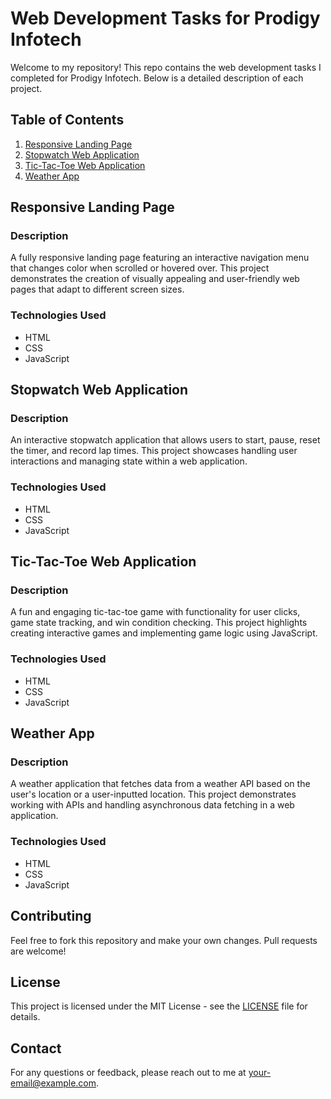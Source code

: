 # Web Development Tasks for Prodigy Infotech

Welcome to my repository! This repo contains the web development tasks I completed for Prodigy Infotech. Below is a detailed description of each project.

## Table of Contents

1. [Responsive Landing Page](#responsive-landing-page)
2. [Stopwatch Web Application](#stopwatch-web-application)
3. [Tic-Tac-Toe Web Application](#tic-tac-toe-web-application)
4. [Weather App](#weather-app)

## Responsive Landing Page

### Description
A fully responsive landing page featuring an interactive navigation menu that changes color when scrolled or hovered over. This project demonstrates the creation of visually appealing and user-friendly web pages that adapt to different screen sizes.

### Technologies Used
- HTML
- CSS
- JavaScript

## Stopwatch Web Application

### Description
An interactive stopwatch application that allows users to start, pause, reset the timer, and record lap times. This project showcases handling user interactions and managing state within a web application.

### Technologies Used
- HTML
- CSS
- JavaScript

## Tic-Tac-Toe Web Application

### Description
A fun and engaging tic-tac-toe game with functionality for user clicks, game state tracking, and win condition checking. This project highlights creating interactive games and implementing game logic using JavaScript.

### Technologies Used
- HTML
- CSS
- JavaScript

## Weather App

### Description
A weather application that fetches data from a weather API based on the user's location or a user-inputted location. This project demonstrates working with APIs and handling asynchronous data fetching in a web application.

### Technologies Used
- HTML
- CSS
- JavaScript

## Contributing

Feel free to fork this repository and make your own changes. Pull requests are welcome!

## License

This project is licensed under the MIT License - see the [LICENSE](LICENSE) file for details.

## Contact

For any questions or feedback, please reach out to me at [your-email@example.com](mailto:your-email@example.com).

